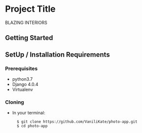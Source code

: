 # Project Title

BLAZING INTERIORS

## Getting Started

## SetUp / Installation Requirements

### Prerequisites

* python3.7
* Django 4.0.4
* Virtualenv

### Cloning

* In your terminal:
        
        $ git clone https://github.com/VaniliKate/photo-app.git
        $ cd photo-app
